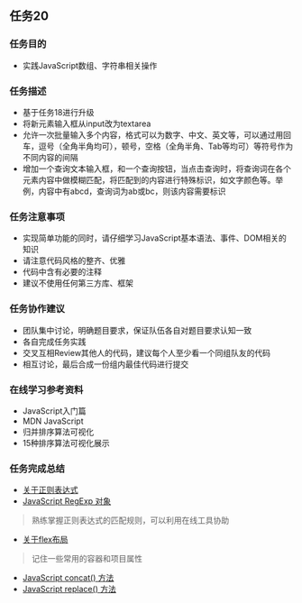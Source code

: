 ## 任务20

### 任务目的

* 实践JavaScript数组、字符串相关操作

### 任务描述

* 基于任务18进行升级
* 将新元素输入框从input改为textarea
* 允许一次批量输入多个内容，格式可以为数字、中文、英文等，可以通过用回车，逗号（全角半角均可），顿号，空格（全角半角、Tab等均可）等符号作为不同内容的间隔
* 增加一个查询文本输入框，和一个查询按钮，当点击查询时，将查询词在各个元素内容中做模糊匹配，将匹配到的内容进行特殊标识，如文字颜色等。举例，内容中有abcd，查询词为ab或bc，则该内容需要标识

### 任务注意事项

* 实现简单功能的同时，请仔细学习JavaScript基本语法、事件、DOM相关的知识
* 请注意代码风格的整齐、优雅
* 代码中含有必要的注释
* 建议不使用任何第三方库、框架

### 任务协作建议

* 团队集中讨论，明确题目要求，保证队伍各自对题目要求认知一致
* 各自完成任务实践
* 交叉互相Review其他人的代码，建议每个人至少看一个同组队友的代码
* 相互讨论，最后合成一份组内最佳代码进行提交

### 在线学习参考资料

* JavaScript入门篇
* MDN JavaScript
* 归并排序算法可视化
* 15种排序算法可视化展示

### 任务完成总结

* [关于正则表达式](http://www.jb51.net/tools/zhengze.htm)
* [JavaScript RegExp 对象](http://www.w3school.com.cn/jsref/jsref_obj_regexp.asp)
> 熟练掌握正则表达式的匹配规则，可以利用在线工具协助

* [关于flex布局](http://www.ruanyifeng.com/blog/2015/07/flex-grammar.html)
> 记住一些常用的容器和项目属性

* [JavaScript concat() 方法](http://www.w3school.com.cn/jsref/jsref_concat_array.asp)
* [JavaScript replace() 方法](http://www.w3school.com.cn/jsref/jsref_replace.asp)
